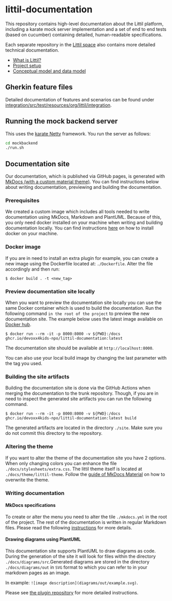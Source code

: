# littil-documentation

This repository contains high-level documentation about the Littil platform, including a karate mock server implementation and 
a set of end to end tests (based on cucumber) containing detailed, human-readable specifications. 

Each separate repository in the [Littil space](https://github.com/Devoxx4Kids-NPO) also contains more detailed technical documentation.

* [What is Littil?](https://littil.org/)
* [Project setup](CONTRIBUTE.md)
* [Conceptual model and data model](model.md)

## Gherkin feature files 
Detailed documentation of features and scenarios can be found under [integration/src/test/resources/org/littil/integration](./integration/src/test/resources/org/littil/integration).

## Running the mock backend server
This uses the [karate Netty](https://karatelabs.github.io/karate/karate-netty/) framework. You run the server as follows:

```bash
cd mockbackend
./run.sh
```

## Documentation site
Our documentation, which is published via GitHub pages, is generated with [MkDocs (with a custom material theme)](https://squidfunk.github.io/mkdocs-material/).
You can find instructions below about writing documentation, previewing and building the documentation.

### Prerequisites
We created a custom image which includes all tools needed to write documentation using MkDocs, Markdown and PlantUML.
Because of this, you only need docker installed on your machine when writing and building documentation locally. You
can find instructions [here](https://docs.docker.com/get-docker/) on how to install docker on your machine.

### Docker image
If you are in need to install an extra plugin for example, you can create a new image using the Dockerfile located at:
`./Dockerfile`. Alter the file accordingly and then run:

```shell
$ docker build . -t <new_tag>
```

### Preview documentation site locally
When you want to preview the documentation site locally you can use the same Docker container which is used to build
the documentation. Run the following command `in the root of the project` to preview the new documentation site. The example below uses the latest image
available on [Docker hub](https://hub.docker.com/r/pepijnschildkamp/mkdocs-material-plantuml).

```shell
$ docker run --rm -it -p 8000:8000 -v ${PWD}:/docs ghcr.io/devoxx4kids-npo/littil-documentation:latest
```

The documentation site should be available at `http://localhost:8000`.

You can also use your local build image by changing the last parameter with the tag you used.

### Building the site artifacts
Building the documentation site is done via the GitHub Actions when merging the documentation to the trunk repository.
Though, if you are in need to inspect the generated site artifacts you can run the following command.

```shell
$ docker run --rm -it -p 8000:8000 -v ${PWD}:/docs ghcr.io/devoxx4kids-npo/littil-documentation:latest build
```

The generated artifacts are located in the directory `./site`. Make sure you do not commit this directory to the repository.

### Altering the theme
If you want to alter the theme of the documentation site you have 2 options. When only changing colors you can enhance
the file `./docs/stylesheets/extra.css`. The littil theme itself is located at `./docs/theme/littil-theme`. Follow the
[guide of MkDocs Material](https://squidfunk.github.io/mkdocs-material/customization/#extending-the-theme) on how to overwrite the theme.

### Writing documentation

#### MkDocs specifications
To create or alter the menu you need to alter the tile `./mkdocs.yml` in the root of the project. The rest of the documentation
is written in regular Markdown files. Please read the following [instructions](https://www.mkdocs.org/user-guide/writing-your-docs/)
for more details.

#### Drawing diagrams using PlantUML
This documentation site supports PlantUML to draw diagrams as code. During the generation of the site it will look for
files within the directory `./docs/diagrams/src`.Generated diagrams are stored in the directory `./docs/diagrams/out`
in `SVG` format to which you can refer to in your markdown pages as an image.

In example: `![image description](diagrams/out/example.svg)`.

Please see [the plugin repository](https://github.com/quantorconsulting/mkdocs_build_plantuml) for more detailed instructions.